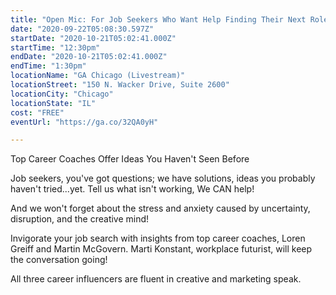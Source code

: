 ```yaml
---
title: "Open Mic: For Job Seekers Who Want Help Finding Their Next Role"
date: "2020-09-22T05:08:30.597Z"
startDate: "2020-10-21T05:02:41.000Z"
startTime: "12:30pm"
endDate: "2020-10-21T05:02:41.000Z"
endTime: "1:30pm"
locationName: "GA Chicago (Livestream)"
locationStreet: "150 N. Wacker Drive, Suite 2600"
locationCity: "Chicago"
locationState: "IL"
cost: "FREE"
eventUrl: "https://ga.co/32QA0yH"

---
```


Top Career Coaches Offer Ideas You Haven't Seen Before

Job seekers, you've got questions; we have solutions, ideas you probably haven't tried...yet. Tell us what isn't working, We CAN help!

And we won't forget about the stress and anxiety caused by uncertainty, disruption, and the creative mind!

Invigorate your job search with insights from top career coaches, Loren Greiff and Martin McGovern. Marti Konstant, workplace futurist, will keep the conversation going!

All three career influencers are fluent in creative and marketing speak.

